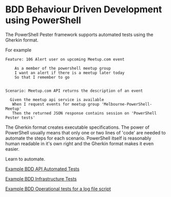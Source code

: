 # BDD Behaviour Driven Development using PowerShell  

The PowerShell Pester framework supports automated tests using the Gherkin format.

For example
````
Feature: 106 Alert user on upcoming Meetup.com event 
   
    As a member of the powershell meetup group
    I want an alert if there is a meetup later today 
    So that I remember to go    


Scenario: Meetup.com API returns the description of an event 

  Given the meetup api service is available
   When I request events for meetup group 'Melbourne-PowerShell-Meetup'
   Then the returned JSON response contains session on 'PowerShell Pester tests' 
````

The Gherkin format creates executable specifications. 
The power of PowerShell usually means that only one or two lines of 'code' are needed to automate the steps for each scenario.
PowerShell itself is reasonably human readable in it's own right and the Gherkin format makes it even easier.

Learn to automate.

[Example BDD API Automated Tests](api)

[Example BDD Infrastructure Tests](infra)

[Example BDD Operational tests for a log file script](logs)
